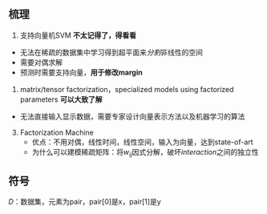 ## 梳理
1. 支持向量机SVM **不太记得了，得看看**
  - 无法在稀疏的数据集中学习得到超平面来*分割*非线性的空间
  - 需要对偶求解
  - 预测时需要支持向量，**用于修改margin**
1. matrix/tensor factorization，specialized models using factorized parameters **可以大致了解**
  - 无法直接输入显示数据，需要专家设计向量表示方法以及机器学习的算法
3. Factorization Machine
   - 优点：不用对偶，线性时间，线性空间，输入为向量，达到state-of-art
   - 为什么可以建模稀疏矩阵：将$w_{ij}$因式分解，破坏$interaction$之间的独立性

## 符号
$D$：数据集，元素为pair，pair[0]是x，pair[1]是y